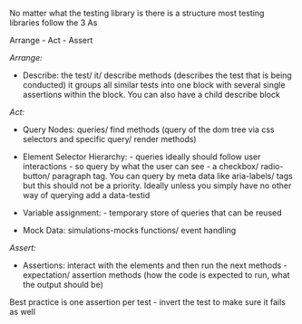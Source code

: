 No matter what the testing library is there is a structure most testing libraries follow the 3 As

Arrange - Act - Assert

_Arrange:_

- Describe: the test/ it/ describe methods (describes the test that is being conducted) it groups all similar tests into one block with several single assertions within the block. You can also have a child describe block

_Act:_

- Query Nodes: queries/ find methods (query of the dom tree via css selectors and specific query/ render methods)

- Element Selector Hierarchy: - queries ideally should follow user interactions - so query by what the user can see - a checkbox/ radio-button/ paragraph tag. You can query by meta data like aria-labels/ tags but this should not be a priority. Ideally unless you simply have no other way of querying add a data-testid

- Variable assignment: - temporary store of queries that can be reused

- Mock Data: simulations-mocks functions/ event handling

_Assert:_

- Assertions: interact with the elements and then run the next methods - expectation/ assertion methods (how the code is expected to run, what the output should be)

Best practice is one assertion per test - invert the test to make sure it fails as well